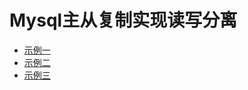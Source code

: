 # Mysql主从复制实现读写分离

* [示例一](/mysqlgao-ke-yong-fang-an/zhu-cong-fu-5236+-du-xie-fen-li/shi-li-yi.md) 
* [示例二](/mysqlgao-ke-yong-fang-an/zhu-cong-fu-5236+-du-xie-fen-li/shi-li-er.md) 
* [示例三](/mysqlgao-ke-yong-fang-an/zhu-cong-fu-5236+-du-xie-fen-li/shi-li-san.md)



